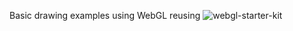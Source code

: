 Basic drawing examples using WebGL reusing ![webgl-starter-kit](https://github.com/diode/webgl-starter-kit)
